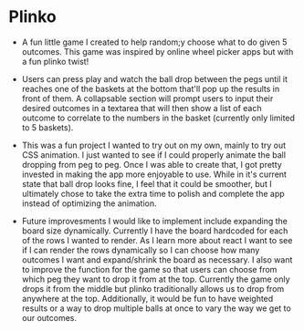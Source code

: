 # Plinko

- A fun little game I created to help random;y choose what to do given 5 outcomes. This game was inspired by online wheel picker apps but with a fun plinko twist!

- Users can press play and watch the ball drop between the pegs until it reaches one of the baskets at the bottom that'll pop up the results in front of them. A collapsable section will prompt users to input their desired outcomes in a textarea that will then show a list of each outcome to correlate to the numbers in the basket (currently only limited to 5 baskets). 

- This was a fun project I wanted to try out on my own, mainly to try out CSS animation. I just wanted to see if I could properly animate the ball dropping from peg to peg. Once I was able to create that, I got pretty invested in making the app more enjoyable to use. While in it's current state that ball drop looks fine, I feel that it could be smoother, but I ultimately chose to take the extra time to polish and complete the app instead of optimizing the animation.

- Future improvesments I would like to implement include expanding the board size dynamically. Currently I have the board hardcoded for each of the rows I wanted to render. As I learn more about react I want to see if I can render the rows dynamically so I can choose how many outcomes I want and expand/shrink the board as necessary. I also want to improve the function for the game so that users can choose from which peg they want to drop it from at the top. Currently the game only drops it from the middle but plinko traditionally allows us to drop from anywhere at the top. Additionally, it would be fun to have weighted results or a way to drop multiple balls at once to vary the way we get to our outcomes.
